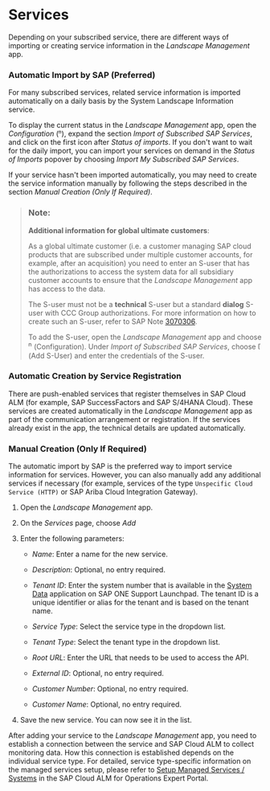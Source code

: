 <!-- loiod5f36cc72b4443f6abfa95f6e1a17782 -->

<link rel="stylesheet" type="text/css" href="../css/sap-icons.css"/>

# Services

Depending on your subscribed service, there are different ways of importing or creating service information in the *Landscape Management* app.





### Automatic Import by SAP \(Preferred\)

For many subscribed services, related service information is imported automatically on a daily basis by the System Landscape Information service.

To display the current status in the *Landscape Management* app, open the *Configuration* \(<span class="SAP-icons"></span>\), expand the section *Import of Subscribed SAP Services*, and click on the first icon after *Status of imports*. If you don't want to wait for the daily import, you can import your services on demand in the *Status of Imports* popover by choosing *Import My Subscribed SAP Services*.

If your service hasn't been imported automatically, you may need to create the service information manually by following the steps described in the section *Manual Creation \(Only If Required\)*.

> ### Note:  
> **Additional information for global ultimate customers**:
> 
> As a global ultimate customer \(i.e. a customer managing SAP cloud products that are subscribed under multiple customer accounts, for example, after an acquisition\) you need to enter an S-user that has the authorizations to access the system data for all subsidiary customer accounts to ensure that the *Landscape Management* app has access to the data.
> 
> The S-user must not be a **technical** S-user but a standard **dialog** S-user with CCC Group authorizations. For more information on how to create such an S-user, refer to SAP Note [3070306](https://launchpad.support.sap.com/#/notes/3070306).
> 
> To add the S-user, open the *Landscape Management* app and choose <span style="font-size:16px;"><span class="SAP-icons"></span></span> \(Configuration\). Under *Import of Subscribed SAP Services*, choose <span class="SAP-icons"></span> \(Add S-User\) and enter the credentials of the S-user.



### Automatic Creation by Service Registration

There are push-enabled services that register themselves in SAP Cloud ALM \(for example, SAP SuccessFactors and SAP S/4HANA Cloud\). These services are created automatically in the *Landscape Management* app as part of the communication arrangement or registration. If the services already exist in the app, the technical details are updated automatically.



### Manual Creation \(Only If Required\)

The automatic import by SAP is the preferred way to import service information for services. However, you can also manually add any additional services if necessary \(for example, services of the type `Unspecific Cloud Service (HTTP)` or SAP Ariba Cloud Integration Gateway\).

1.  Open the *Landscape Management* app.

2.  On the *Services* page, choose *Add*

3.  Enter the following parameters:

    -   *Name*: Enter a name for the new service.

    -   *Description*: Optional, no entry required.

    -   *Tenant ID*: Enter the system number that is available in the [System Data](https://launchpad.support.sap.com/#/systemdata) application on SAP ONE Support Launchpad. The tenant ID is a unique identifier or alias for the tenant and is based on the tenant name.

    -   *Service Type*: Select the service type in the dropdown list.

    -   *Tenant Type*: Select the tenant type in the dropdown list.

    -   *Root URL*: Enter the URL that needs to be used to access the API.

    -   *External ID*: Optional, no entry required.

    -   *Customer Number*: Optional, no entry required.

    -   *Customer Name*: Optional, no entry required.


4.  Save the new service. You can now see it in the list.


After adding your service to the *Landscape Management* app, you need to establish a connection between the service and SAP Cloud ALM to collect monitoring data. How this connection is established depends on the individual service type. For detailed, service type-specific information on the managed services setup, please refer to [Setup Managed Services / Systems](https://support.sap.com/en/alm/sap-cloud-alm/operations/expert-portal/setup-managed-services.html) in the SAP Cloud ALM for Operations Expert Portal.

